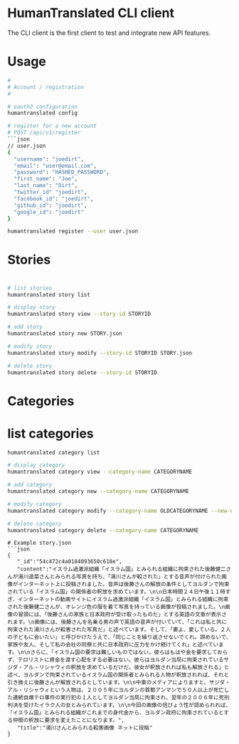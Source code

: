 HumanTranslated CLI client
==========================

The CLI client is the first client to test and integrate new API features. 

# Usage

```bash
#
# Account / registration
#

# oauth2 configuration
humantranslated config

# register for a new account
# POST /api/v1/register
```json
// user.json
{
  "username": "joedirt",
  "email": "user@email.com",
  "password": "HASHED_PASSWORD",
  "first_name": "Joe",
  "last_name": "Dirt",
  "twitter_id" "joedirt",
  "facebook_id": "joedirt",
  "github_id": "joedirt",
  "google_id": "joedirt"
}
```

```bash
humantranslated register --user user.json
```

#
# Stories
#

```bash
# list stories
humantranslated story list
```

```bash
# display story
humantranslated story view --story-id STORYID
```

```bash
# add story
humantranslated story new STORY.json
```

```bash
# modify story
humantranslated story modify --story-id STORYID STORY.json
```

```bash
# delete story
humantranslated story delete --story-id STORYID
```

#
# Categories
# 

# list categories
```bash
humantranslated category list
```

```bash
# display category
humantranslated category view --category-name CATEGORYNAME
```

```bash
# add category
humantranslated category new --category-name CATEGORYNAME
```

```bash
# modify category
humantranslated category modify --category-name OLDCATEGORYNAME --new-name NEWCATEGORYNAME
```

```bash
# delete category
humantranslated category delete --category-name CATEGORYNAME
```

```
# Example story.json
```json
{
   "_id":"54c472c4a0184093650c618e",
   "content":"イスラム過激派組織「イスラム国」とみられる組織に拘束された後藤健二さんが湯川遥菜さんとみられる写真を持ち、「湯川さんが殺された」とする音声が付けられた画像がインターネット上に投稿されました。音声は後藤さんの解放の条件としてヨルダンで拘束されている「イスラム国」の関係者の釈放を求めています。\n\n日本時間２４日午後１１時すぎ、インターネットの動画サイトにイスラム過激派組織「イスラム国」とみられる組織に拘束された後藤健二さんが、オレンジ色の服を着て写真を持っている画像が投稿されました。\n画像の冒頭には、「後藤さんの家族と日本政府が受け取ったものだ」とする英語の文章が表示されます。\n画像には、後藤さんを名乗る男の声で英語の音声が付いていて、「これは私と共に拘束された湯川さんが殺害された写真だ」と述べています。そして、「妻よ、愛している。２人の子どもに会いたい」と呼びかけたうえで、「同じことを繰り返させないでくれ。諦めないで、家族や友人、そして私の会社の同僚と共に日本政府に圧力をかけ続けてくれ」と述べています。\n\nさらに、「イスラム国の要求は難しいものではない。彼らはもはや金を要求しておらず、テロリストに資金を渡す心配をする必要はない。彼らはヨルダン当局に拘束されているサジダ・アル・リシャウィの釈放を求めているだけだ。彼女が釈放されれば私も解放される」と述べ、ヨルダンで拘束されているイスラム国の関係者とみられる人物が釈放されれば、それと引き換えに後藤さんが解放されるとしています。\n\n中東のメディアによりますと、サジダ・アル・リシャウィという人物は、２００５年にヨルダンの首都アンマンで５０人以上が死亡した連続自爆テロ事件の実行犯の１人としてヨルダン当局に拘束され、翌年の２００６年に死刑判決を受けたイラク人の女とみられています。\n\n今回の画像の信ぴょう性が認められれば、「イスラム国」とみられる組織がこれまでの身代金から、ヨルダン政府に拘束されているとする仲間の釈放に要求を変えたことになります。",
   "title":"湯川さんとみられる殺害画像 ネットに投稿"
}
```

